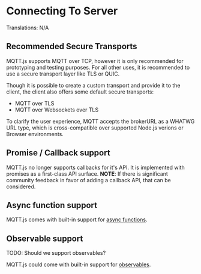 # Connecting To Server

Translations: N/A

## Recommended Secure Transports

MQTT.js supports MQTT over TCP, however it is only recommended for prototyping and testing purposes. For all other uses, it is recommended to use a secure transport layer like TLS or QUIC. 

Though it is possible to create a custom transport and provide it to the client, the client also offers some default secure transports:

- MQTT over TLS
- MQTT over Websockets over TLS

To clarify the user experience, MQTT accepts the brokerURL as a WHATWG URL type, which is cross-compatible over supported Node.js verions or Browser environments. 

## Promise / Callback support

MQTT.js no longer supports callbacks for it's API. It is implemented with promises as a first-class API surface. **NOTE**: If there is significant community feedback in favor of adding a callback API, that can be considered.

## Async function support

MQTT.js comes with built-in support for [async functions](https://developer.mozilla.org/en-US/docs/Web/JavaScript/Reference/Statements/async_function).

## Observable support

TODO: Should we support observables?

MQTT.js could come with built-in support for [observables](https://github.com/zenparsing/es-observable).

